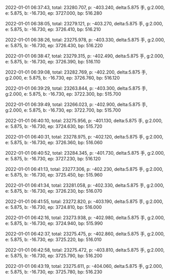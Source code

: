 2022-01-01 06:37:43, total: 23280.707, p: -403.240, delta:5.875 手, g:2.000, e: 5.875, b: -16.730, ep: 3727.000, bp: 516.280

2022-01-01 06:38:05, total: 23279.121, p: -403.270, delta:5.875 手, g:2.000, e: 5.875, b: -16.730, ep: 3726.410, bp: 516.210

2022-01-01 06:38:26, total: 23275.978, p: -403.330, delta:5.875 手, g:2.000, e: 5.875, b: -16.730, ep: 3726.430, bp: 516.220

2022-01-01 06:38:47, total: 23279.315, p: -402.490, delta:5.875 手, g:2.000, e: 5.875, b: -16.730, ep: 3726.390, bp: 516.110

2022-01-01 06:39:08, total: 23282.769, p: -402.200, delta:5.875 手, g:2.000, e: 5.875, b: -16.730, ep: 3726.760, bp: 516.120

2022-01-01 06:39:29, total: 23263.844, p: -403.300, delta:5.875 手, g:2.000, e: 5.875, b: -16.730, ep: 3722.300, bp: 515.700

2022-01-01 06:39:49, total: 23266.023, p: -402.900, delta:5.875 手, g:2.000, e: 5.875, b: -16.730, ep: 3722.700, bp: 515.700

2022-01-01 06:40:10, total: 23275.956, p: -401.130, delta:5.875 手, g:2.000, e: 5.875, b: -16.730, ep: 3724.630, bp: 515.720

2022-01-01 06:40:31, total: 23278.975, p: -402.120, delta:5.875 手, g:2.000, e: 5.875, b: -16.730, ep: 3726.360, bp: 516.060

2022-01-01 06:40:52, total: 23284.345, p: -401.730, delta:5.875 手, g:2.000, e: 5.875, b: -16.730, ep: 3727.230, bp: 516.120

2022-01-01 06:41:13, total: 23277.306, p: -402.230, delta:5.875 手, g:2.000, e: 5.875, b: -16.730, ep: 3725.450, bp: 515.960

2022-01-01 06:41:34, total: 23281.058, p: -402.330, delta:5.875 手, g:2.000, e: 5.875, b: -16.730, ep: 3726.230, bp: 516.070

2022-01-01 06:41:55, total: 23272.820, p: -403.190, delta:5.875 手, g:2.000, e: 5.875, b: -16.730, ep: 3724.810, bp: 516.000

2022-01-01 06:42:16, total: 23273.938, p: -402.980, delta:5.875 手, g:2.000, e: 5.875, b: -16.730, ep: 3724.940, bp: 515.990

2022-01-01 06:42:37, total: 23275.475, p: -402.860, delta:5.875 手, g:2.000, e: 5.875, b: -16.730, ep: 3725.220, bp: 516.010

2022-01-01 06:42:58, total: 23275.472, p: -403.810, delta:5.875 手, g:2.000, e: 5.875, b: -16.730, ep: 3725.790, bp: 516.200

2022-01-01 06:43:19, total: 23275.611, p: -404.060, delta:5.875 手, g:2.000, e: 5.875, b: -16.730, ep: 3725.780, bp: 516.230